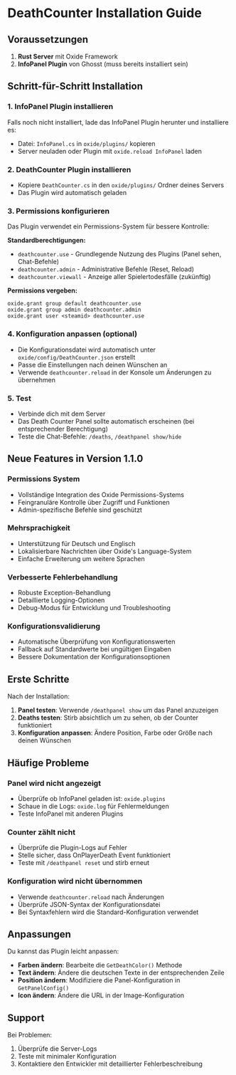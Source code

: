 # DeathCounter Installation Guide

## Voraussetzungen

1. **Rust Server** mit Oxide Framework
2. **InfoPanel Plugin** von Ghosst (muss bereits installiert sein)

## Schritt-für-Schritt Installation

### 1. InfoPanel Plugin installieren
Falls noch nicht installiert, lade das InfoPanel Plugin herunter und installiere es:
- Datei: `InfoPanel.cs` in `oxide/plugins/` kopieren
- Server neuladen oder Plugin mit `oxide.reload InfoPanel` laden

### 2. DeathCounter Plugin installieren
- Kopiere `DeathCounter.cs` in den `oxide/plugins/` Ordner deines Servers
- Das Plugin wird automatisch geladen

### 3. Permissions konfigurieren
Das Plugin verwendet ein Permissions-System für bessere Kontrolle:

**Standardberechtigungen:**
- `deathcounter.use` - Grundlegende Nutzung des Plugins (Panel sehen, Chat-Befehle)
- `deathcounter.admin` - Administrative Befehle (Reset, Reload)
- `deathcounter.viewall` - Anzeige aller Spielertodesfälle (zukünftig)

**Permissions vergeben:**
```
oxide.grant group default deathcounter.use
oxide.grant group admin deathcounter.admin
oxide.grant user <steamid> deathcounter.use
```

### 4. Konfiguration anpassen (optional)
- Die Konfigurationsdatei wird automatisch unter `oxide/config/DeathCounter.json` erstellt
- Passe die Einstellungen nach deinen Wünschen an
- Verwende `deathcounter.reload` in der Konsole um Änderungen zu übernehmen

### 5. Test
- Verbinde dich mit dem Server
- Das Death Counter Panel sollte automatisch erscheinen (bei entsprechender Berechtigung)
- Teste die Chat-Befehle: `/deaths`, `/deathpanel show/hide`

## Neue Features in Version 1.1.0

### Permissions System
- Vollständige Integration des Oxide Permissions-Systems
- Feingranuläre Kontrolle über Zugriff und Funktionen
- Admin-spezifische Befehle sind geschützt

### Mehrsprachigkeit
- Unterstützung für Deutsch und Englisch
- Lokalisierbare Nachrichten über Oxide's Language-System
- Einfache Erweiterung um weitere Sprachen

### Verbesserte Fehlerbehandlung
- Robuste Exception-Behandlung
- Detaillierte Logging-Optionen
- Debug-Modus für Entwicklung und Troubleshooting

### Konfigurationsvalidierung
- Automatische Überprüfung von Konfigurationswerten
- Fallback auf Standardwerte bei ungültigen Eingaben
- Bessere Dokumentation der Konfigurationsoptionen

## Erste Schritte

Nach der Installation:

1. **Panel testen**: Verwende `/deathpanel show` um das Panel anzuzeigen
2. **Deaths testen**: Stirb absichtlich um zu sehen, ob der Counter funktioniert
3. **Konfiguration anpassen**: Ändere Position, Farbe oder Größe nach deinen Wünschen

## Häufige Probleme

### Panel wird nicht angezeigt
- Überprüfe ob InfoPanel geladen ist: `oxide.plugins`
- Schaue in die Logs: `oxide.log` für Fehlermeldungen
- Teste InfoPanel mit anderen Plugins

### Counter zählt nicht
- Überprüfe die Plugin-Logs auf Fehler
- Stelle sicher, dass OnPlayerDeath Event funktioniert
- Teste mit `/deathpanel reset` und stirb erneut

### Konfiguration wird nicht übernommen
- Verwende `deathcounter.reload` nach Änderungen
- Überprüfe JSON-Syntax der Konfigurationsdatei
- Bei Syntaxfehlern wird die Standard-Konfiguration verwendet

## Anpassungen

Du kannst das Plugin leicht anpassen:

- **Farben ändern**: Bearbeite die `GetDeathColor()` Methode
- **Text ändern**: Ändere die deutschen Texte in der entsprechenden Zeile
- **Position ändern**: Modifiziere die Panel-Konfiguration in `GetPanelConfig()`
- **Icon ändern**: Ändere die URL in der Image-Konfiguration

## Support

Bei Problemen:
1. Überprüfe die Server-Logs
2. Teste mit minimaler Konfiguration
3. Kontaktiere den Entwickler mit detaillierter Fehlerbeschreibung
